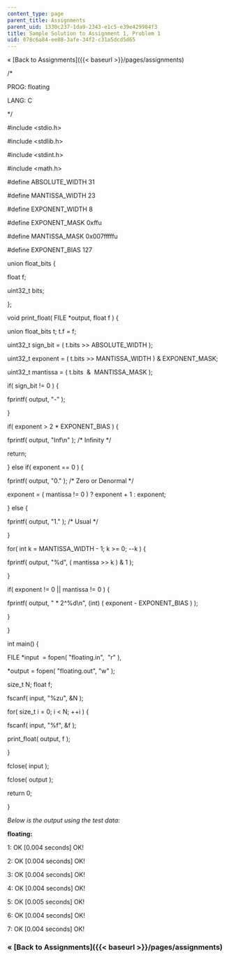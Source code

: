 ```yaml
---
content_type: page
parent_title: Assignments
parent_uid: 1330c237-1da9-2343-e1c5-e39e429984f3
title: Sample Solution to Assignment 1, Problem 1
uid: 078c6a84-ee88-3afe-34f2-c31a5dcd5d65
---
```


« [Back to Assignments]({{< baseurl >}}/pages/assignments)

/\*

PROG: floating

LANG: C

\*/

#include \<stdio.h>

#include \<stdlib.h>

#include \<stdint.h>

#include \<math.h>

#define ABSOLUTE\_WIDTH 31

#define MANTISSA\_WIDTH 23

#define EXPONENT\_WIDTH 8

#define EXPONENT\_MASK 0xffu

#define MANTISSA\_MASK 0x007fffffu

#define EXPONENT\_BIAS 127

union float\_bits {

 float f;

 uint32\_t bits;

};

void print\_float( FILE \*output, float f ) {

 union float\_bits t; t.f = f;

 uint32\_t sign\_bit = ( t.bits >> ABSOLUTE\_WIDTH );

 uint32\_t exponent = ( t.bits >> MANTISSA\_WIDTH ) & EXPONENT\_MASK;

 uint32\_t mantissa = ( t.bits  &  MANTISSA\_MASK );

 if( sign\_bit != 0 ) {

 fprintf( output, "-" );

 }

 if( exponent > 2 \* EXPONENT\_BIAS ) {

 fprintf( output, "Inf\\n" ); /\* Infinity \*/

 return;

 } else if( exponent == 0 ) {

 fprintf( output, "0." ); /\* Zero or Denormal \*/

 exponent = ( mantissa != 0 ) ? exponent + 1 : exponent;

 } else {

 fprintf( output, "1." ); /\* Usual \*/

 }

 for( int k = MANTISSA\_WIDTH - 1; k >= 0; --k ) {

 fprintf( output, "%d", ( mantissa >> k ) & 1 );

 }

 if( exponent != 0 || mantissa != 0 ) {

 fprintf( output, " \* 2^%d\\n", (int) ( exponent - EXPONENT\_BIAS ) );

 }

}

int main() {

 FILE \*input  = fopen( "floating.in",  "r" ),

 \*output = fopen( "floating.out", "w" );

 size\_t N; float f;

 fscanf( input, "%zu", &N );

 for( size\_t i = 0; i \< N; ++i ) {

 fscanf( input, "%f", &f );

 print\_float( output, f );

 }

 fclose( input );

 fclose( output );

 return 0;

}

_Below is the output using the test data:_

**floating:**

 1: OK \[0.004 seconds\] OK!

 2: OK \[0.004 seconds\] OK!

 3: OK \[0.004 seconds\] OK!

 4: OK \[0.004 seconds\] OK!

 5: OK \[0.005 seconds\] OK!

 6: OK \[0.004 seconds\] OK!

 7: OK \[0.004 seconds\] OK!

### « [Back to Assignments]({{< baseurl >}}/pages/assignments)